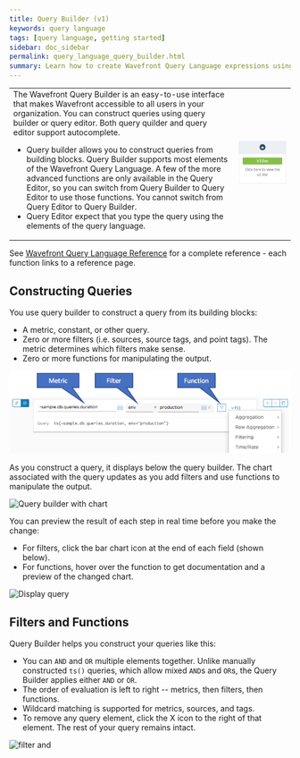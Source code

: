 ```yaml
---
title: Query Builder (v1)
keywords: query language
tags: [query language, getting started]
sidebar: doc_sidebar
permalink: query_language_query_builder.html
summary: Learn how to create Wavefront Query Language expressions using Query Builder.
---
```


<table style="width: 100%;">
<tbody>
<tr>
<td width="80%">The Wavefront Query Builder is an easy-to-use interface that makes Wavefront accessible to all users in your organization. You can construct queries using query builder or query editor. Both query quilder and query editor support autocomplete.
<ul>
<li>Query builder allows you to construct queries from building blocks. Query Builder supports most elements of the Wavefront Query Language. A few of the more advanced functions are only available in the Query Editor, so you can switch from Query Builder to Query Editor to use those functions. You cannot switch from Query Editor to Query Builder.</li>
<li>Query Editor expect that you type the query using the elements of the query language.</li></ul></td>
<td width="20%"><a href="chart_builder.html"><img src="/images/v2_button.png" alt="click here for the chart builder doc"/></a></td>
</tr>
</tbody>
</table>

See [Wavefront Query Language Reference](query_language_reference.html) for a complete reference - each function links to a reference page.

## Constructing Queries

You use query builder to construct a query from its building blocks:
* A metric, constant, or other query.
* Zero or more filters (i.e. sources, source tags, and point tags). The metric determines which filters make sense.
* Zero or more functions for manipulating the output.

![Query builder](images/query_builder_04x.png)

As you construct a query, it displays below the query builder. The chart associated with the query updates as you add filters and use functions to manipulate the output.

![Query builder with chart](images/query_builder_showing_chart.png)

You can preview the result of each step in real time before you make the change:
* For filters, click the bar chart icon at the end of each field (shown below).
* For functions, hover over the function to get documentation and a preview of the changed chart.

![Display query](images/display_query.png)

## Filters and Functions

Query Builder helps you construct your queries like this:
* You can `AND` and `OR` multiple elements together.
  Unlike manually constructed `ts()` queries, which allow mixed `AND`s and `OR`s, the Query Builder applies either `AND` or `OR`.
* The order of evaluation is left to right -- metrics, then filters, then functions.
* Wildcard matching is supported for metrics, sources, and tags.
* To remove any query element, click the X icon to the right of that element. The rest of your query remains intact.

![filter and](images/filter_and.png)
